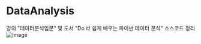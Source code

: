 # DataAnalysis
강의 "데이터분석입문" 및 도서 "Do it! 쉽게 배우는 파이썬 데이터 분석" 소스코드 정리
![image](https://user-images.githubusercontent.com/93889207/198173864-5ab6539a-0ac8-40c7-88ca-be533e62cf41.png)
